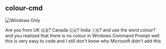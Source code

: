 ## colour-cmd
![Windows Only](https://img.shields.io/badge/Windows%20Only-blue?style=flat-square&logo=Windows&logoColor=white) 

Are you from UK 🇬🇧? Canada 🇨🇦? India 🇮🇳? and use the word colour? and you realized that there is no colour in Windows Command Prompt well this is very easy to code and I still don't know why Microsoft didn't add this
